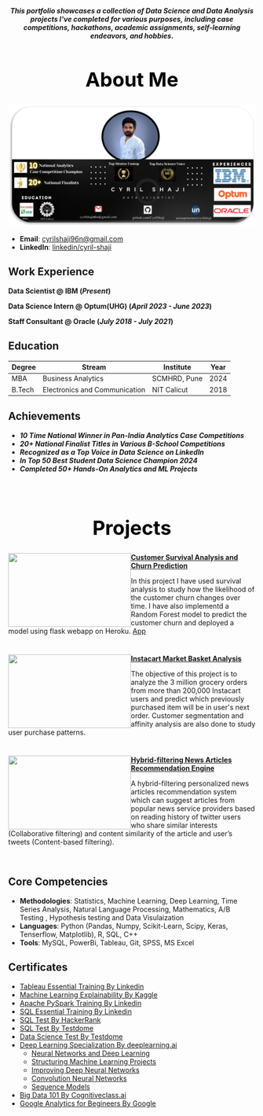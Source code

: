 <div align="center">
<strong><em>This portfolio showcases a collection of Data Science and Data Analysis projects I've completed for various purposes, including case competitions, hackathons, academic assignments, self-learning endeavors, and hobbies.</em></strong>
</div>


<h1 align="center" style="font-size: 40px; color: black; font-weight: bold;">About Me</h1>

![Portfolio Pic](Images/My_portfolio.png)

- **Email**: [cyrilshaji96n@gmail.com](cyrilshaji96n@gmail.com)
- **LinkedIn**: [linkedin/cyril-shaji](https://www.linkedin.com/in/cyril-shaji-22b933147/)

## Work Experience

**Data Scientist @ IBM (_Present_)**

**Data Science Intern @ Optum(UHG) (_April 2023 - June 2023_)**

**Staff Consultant @ Oracle (_July 2018 - July 2021_)**

       
## Education

| **Degree** | **Stream**                        | **Institute**    | **Year** |
|------------|-----------------------------------|------------------|----------|
| MBA        | Business Analytics                | SCMHRD, Pune     | 2024     |
| B.Tech     | Electronics and Communication     | NIT Calicut      | 2018     |













## Achievements

 
- **_10 Time National Winner in Pan-India Analytics Case Competitions_**
- **_20+ National Finalist Titles in Various B-School Competitions_**
- **_Recognized as a Top Voice in Data Science on LinkedIn_**
- **_In Top 50 Best Student Data Science Champion 2024_**
- **_Completed 50+ Hands-On Analytics and ML Projects_**

<p>&nbsp;</p>

<h1 align="center" style="font-size: 40px; color: black; font-weight: bold;">Projects</h1>

<img align="left" width="250" height="150" src="https://github.com/archd3sai/Portfolio/blob/master/Images/telecom.jpg"> **[Customer Survival Analysis and Churn Prediction](https://github.com/archd3sai/Customer-Survival-Analysis-and-Churn-Prediction)**

In this project I have used survival analysis to study how the likelihood of the customer churn changes over time. I have also implementd a Random Forest model to predict the customer churn and deployed a model using flask webapp on Heroku. [App](https://churn-prediction-app.herokuapp.com/)  

#

<img align="left" width="250" height="150" src="https://github.com/archd3sai/Portfolio/blob/master/Images/instacart.jpeg"> **[Instacart Market Basket Analysis](https://github.com/archd3sai/Instacart-Market-Basket-Analysis)**

The objective of this project is to analyze the 3 million grocery orders from more than 200,000 Instacart users and predict which previously purchased item will be in user's next order. Customer segmentation and affinity analysis are also done to study user purchase patterns.

#

<img align="left" width="250" height="150" src="https://github.com/archd3sai/Portfolio/blob/master/Images/1_cEaeMuTvINqIgyYQMSJWUA.jpeg"> **[Hybrid-filtering News Articles Recommendation Engine](https://github.com/archd3sai/News-Articles-Recommendation)**
 
A hybrid-filtering personalized news articles recommendation system which can suggest articles from popular news service providers based on reading history of twitter users who share similar interests (Collaborative filtering) and content similarity of the article and user’s tweets (Content-based filtering).


<br />


## Core Competencies

- **Methodologies**: Statistics, Machine Learning, Deep Learning, Time Series Analysis, Natural Language Processing, Mathematics, A/B Testing , Hypothesis testing and Data Visulaization
- **Languages**: Python (Pandas, Numpy, Scikit-Learn, Scipy, Keras, Tenserflow, Matplotlib), R, SQL, C++
- **Tools**: MySQL, PowerBi, Tableau, Git, SPSS, MS Excel

## Certificates

- [Tableau Essential Training By Linkedin](https://github.com/archd3sai/Portfolio/blob/master/Certificates/CertificateOfCompletion_Tableau%20Essential%20Training%202020.1.pdf)
- [Machine Learning Explainability By Kaggle](https://github.com/archd3sai/Data-Science-Portfolio-Arch-Desai/blob/master/Certificates/Arch%20Desai%20-%20Machine%20Learning%20Explainability.png)
- [Apache PySpark Training By Linkedin](https://github.com/archd3sai/Data-Science-Portfolio-Arch-Desai/blob/master/Certificates/CertificateOfCompletion_Apache%20Pyspark%20By%20Example%20(2).pdf)
- [SQL Essential Training By Linkedin](https://github.com/archd3sai/Data-Science-Portfolio-Arch-Desai/blob/master/Certificates/CertificateOfCompletion_Sql%20Essential%20Training%202018%20(1).pdf)
- [SQL Test By HackerRank](https://www.hackerrank.com/certificates/c0cda4c2f1b5)
- [SQL Test By Testdome](https://www.testdome.com/cert/24cd496af7a24a8489a1fd5de791c392)
- [Data Science Test By Testdome](https://www.testdome.com/cert/124165d7386d4f76be84c240e0547bd3)
- [Deep Learning Specialization By deeplearning.ai](https://github.com/archd3sai/Data-Science-Portfolio-Arch-Desai/blob/master/Certificates/Deep%20Learning%20Specialization.pdf)
    - [Neural Networks and Deep Learning](https://github.com/archd3sai/Data-Science-Portfolio-Arch-Desai/blob/master/Certificates/Neural%20Networks%20and%20Deep%20Learning.pdf)
    - [Structuring Machine Learning Projects](https://github.com/archd3sai/Data-Science-Portfolio-Arch-Desai/blob/master/Certificates/Structuring%20Machine%20Learning%20Projects.pdf)
    - [Improving Deep Neural Networks](https://github.com/archd3sai/Data-Science-Portfolio-Arch-Desai/blob/master/Certificates/Improving%20Deep%20Neural%20Networks.pdf)
    - [Convolution Neural Networks](https://github.com/archd3sai/Data-Science-Portfolio-Arch-Desai/blob/master/Certificates/Convolutional%20Neural%20Networks.pdf)
    - [Sequence Models](https://github.com/archd3sai/Data-Science-Portfolio-Arch-Desai/blob/master/Certificates/Sequence%20Models.pdf)
- [Big Data 101 By Cognitiveclass.ai](https://courses.cognitiveclass.ai/certificates/bfc1df7e5d084a73b84223495263d0fe)
- [Google Analytics for Begineers By Google](https://analytics.google.com/analytics/academy/certificate/kHYtirzEQV29uzNG8xSFXg)

